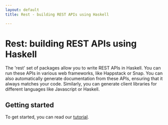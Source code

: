 ```yaml
---
layout: default
title: Rest - building REST APIs using Haskell

---
```


# Rest: building REST APIs using Haskell

The 'rest' set of packages allow you to write REST APIs in Haskell. You can run these APIs in
various web frameworks, like Happstack or Snap. You can also automatically generate documentation
from these APIs, ensuring that it always matches your code. Similarly, you can generate client
libraries for different languages like Javascript or Haskell.

## Getting started

To get started, you can read our [tutorial](tutorial.html).

